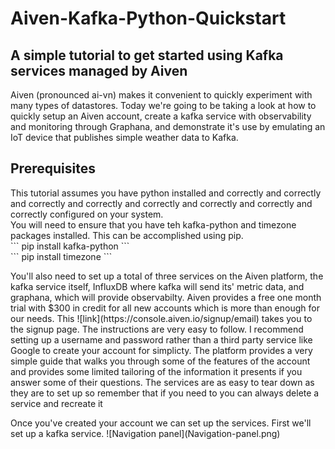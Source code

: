 # Aiven-Kafka-Python-Quickstart
## A simple tutorial to get started using Kafka services managed by Aiven 
<p>
Aiven (pronounced ai-vn) makes it convenient to quickly experiment with many types of datastores.
Today we're going to be taking a look at how to quickly setup an Aiven account, create a kafka service with observability and monitoring through Graphana, and demonstrate it's use by emulating an IoT device that publishes simple weather data to Kafka.
</p>

## Prerequisites
<p> This tutorial assumes you have python installed and correctly and correctly and correctly and correctly and correctly and correctly and correctly and correctly configured on your system.<br>
You will need to ensure that you have teh kafka-python and timezone packages installed. This can be accomplished using pip.<br>
``` 
 pip install kafka-python 
 ```
 <br>
``` 
 pip install timezone
 ```
</p>
<p>
You'll also need to set up a total of three services on the Aiven platform, the kafka service itself, InfluxDB where kafka will send its' metric data, and graphana, which will provide observabilty. Aiven provides a free one month trial with $300 in credit for all new accounts which is more than enough for our needs. This ![link](https://console.aiven.io/signup/email) takes you to the signup page. The instructions are very easy to follow.  I recommend setting up a username and password rather than a third party service like Google to create your account for simplicty. The platform provides a very simple guide that walks you through some of the features of the account and provides some limited tailoring of the information it presents if you answer some of their questions.  The services are as easy to tear down as they are to set up so remember that if you need to you can always delete a service and recreate it</p>
<p>
Once you've created your account we can set up the services. First we'll set up a kafka service.
![Navigation panel](Navigation-panel.png)

